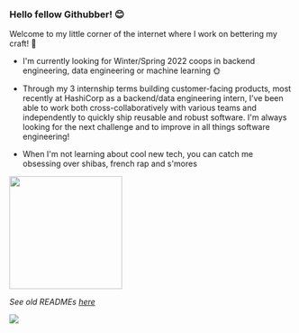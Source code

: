 ### Hello fellow Githubber! 😊
Welcome to my little corner of the internet where I work on bettering my craft! 🔨

- I'm currently looking for Winter/Spring 2022 coops in backend engineering, data engineering or machine learning 🌞

- Through my 3 internship terms building customer-facing products, most recently at HashiCorp as a backend/data engineering intern, I’ve been able to work both cross-collaboratively with various teams and independently to quickly ship reusable and robust software. I'm always looking for the next challenge and to improve in all things software engineering!

- When I'm not learning about cool new tech, you can catch me obsessing over shibas, french rap and s'mores 

<img src="https://media.giphy.com/media/ZBPzPhOF9N6tVh82yr/giphy.gif?cid=790b761183d42c7f018e0912ea67c46eca698c2537e6eaf9&rid=giphy.gif&ct=s" width="200" height="200" />

*See old READMEs [here](https://github.com/xaylax/xaylax/blob/master/past.md)*

![](https://komarev.com/ghpvc/?username=xaylax&color=blueviolet&label=thanks+for+visiting!+😋)

